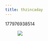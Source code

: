 ```yaml
---
title: thzincaday
---
```


177976938514<figure class="tmblr-full" data-orig-height="1280" data-orig-width="961"><img src="https://78.media.tumblr.com/015d2e6226bbcd2a1287c7fced205070/tumblr_pewd0iKEfU1qiatw7_540.jpg" data-orig-height="1280" data-orig-width="961"></figure>
